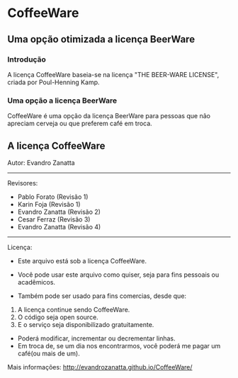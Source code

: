 # **CoffeeWare**
## Uma opção otimizada a licença BeerWare

### Introdução
A licença CoffeeWare baseia-se na licença "THE BEER-WARE LICENSE", criada por Poul-Henning Kamp.

### Uma opção a licença BeerWare
CoffeeWare é uma opção da licença BeerWare para pessoas que não apreciam cerveja ou que preferem café em troca.

## A licença CoffeeWare
Autor:
Evandro Zanatta

***

Revisores:
* Pablo Forato (Revisão 1)
* Karin Foja (Revisão 1)
* Evandro Zanatta (Revisão 2)
* Cesar Ferraz (Revisão 3)
* Evandro Zanatta (Revisão 4)

***
Licença:
* Este arquivo está sob a licença CoffeeWare.
* Você pode usar este arquivo como quiser, seja para fins pessoais ou acadêmicos.

* Também pode ser usado para fins comercias, desde que:
 1. A licença continue sendo CoffeeWare.
 2. O código seja open source.
 3. E o serviço seja disponibilizado gratuitamente.

* Poderá modificar, incrementar ou decrementar linhas.
* Em troca de, se um dia nos encontrarmos, você poderá me pagar um café(ou mais de um).

Mais informações:
http://evandrozanatta.github.io/CoffeeWare/
